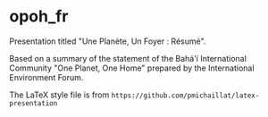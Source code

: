 # opoh_fr
Presentation titled "Une Planète, Un Foyer : Résumé".

Based on a summary of the statement of the Bahá'í International Community "One
Planet, One Home" prepared by the International Environment Forum.

The LaTeX style file is from `https://github.com/pmichaillat/latex-presentation`
